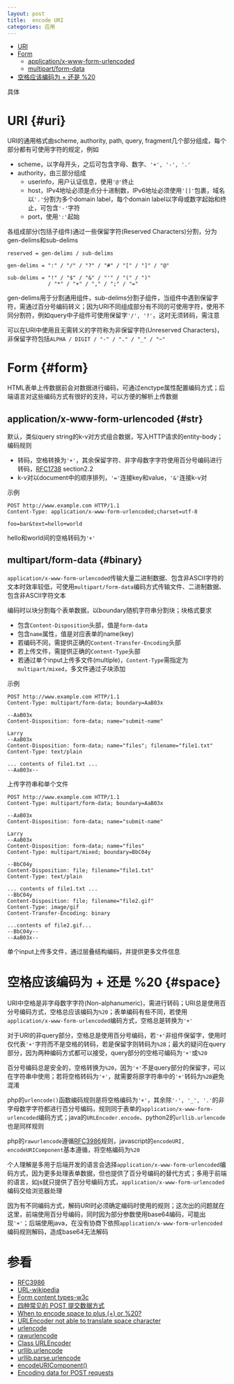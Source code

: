 ```yaml
---
layout: post
title:  encode URI
categories: 应用
---
```


<ul>
  <li><a href="#uri" data-trigger="menu">URI</a></li>
  <li><a href="#form" data-trigger="menu">Form</a>
    <ul>
      <li><a href="#str" data-trigger="menu">application/x-www-form-urlencoded</a></li>
      <li><a href="#binary" data-trigger="menu">multipart/form-data</a></li>
    </ul>
  </li>
  <li><a href="#space" data-trigger="menu">空格应该编码为 + 还是 %20</a></li>
</ul>

具体

# URI {#uri}
URI的通用格式由scheme, authority, path, query, fragment几个部分组成，每个部分都有可使用字符的规定，例如

+ scheme，以字母开头，之后可包含字母、数字、`'+', '-', '.'`
+ authority，由三部分组成
  + userinfo，用户认证信息，使用`'@'`终止
  + host，IPv4地址必须是点分十进制数，IPv6地址必须使用`'[]'`包裹，域名以`'.'`分割为多个domain label，每个domain label以字母或数字起始和终止，可包含`'-'`字符
  + port，使用`':'`起始

各组成部分(包括子组件)通过一些保留字符(Reserved Characters)分割，分为gen-delims和sub-delims

~~~
reserved = gen-delims / sub-delims

gen-delims = ":" / "/" / "?" / "#" / "[" / "]" / "@"

sub-delims = "!" / "$" / "&" / "'" / "(" / ")"
             / "*" / "+" / "," / ";" / "="
~~~
gen-delims用于分割通用组件，sub-delims分割子组件，当组件中遇到保留字符，需通过百分号编码转义；因为URI不同组成部分有不同的可使用字符，使用不同分割符，例如query中子组件可使用保留字`'/', '?'`，这时无须转码，需注意

可以在URI中使用且无需转义的字符称为非保留字符(Unreserved Characters)，非保留字符包括`ALPHA / DIGIT / "-" / "." / "_" / "~"`

# Form {#form}
HTML表单上传数据前会对数据进行编码，可通过enctype属性配置编码方式；后端语言对这些编码方式有很好的支持，可以方便的解析上传数据

## application/x-www-form-urlencoded {#str}
默认，类似query string的k-v对方式组合数据，写入HTTP请求的entity-body；编码规则

+ 转码，空格转换为`'+'`，其余保留字符、非字母数字字符使用百分号编码进行转码，[RFC1738][rfc1738] section2.2
+ k-v对以document中的顺序排列，`'='`连接key和value，`'&'`连接k-v对

示例

~~~
POST http://www.example.com HTTP/1.1
Content-Type: application/x-www-form-urlencoded;charset=utf-8

foo=bar&text=hello+world
~~~
hello和world间的空格转码为`'+'`

## multipart/form-data {#binary}
`application/x-www-form-urlencoded`传输大量二进制数据、包含非ASCII字符的文本时效率较低，可使用`multipart/form-data`编码方式传输文件、二进制数据、包含非ASCII字符文本

编码时以块分割每个表单数据，以boundary随机字符串分割块；块格式要求

+ 包含`Content-Disposition`头部，值是`form-data`
+ 包含`name`属性，值是对应表单的name(key)
+ 若编码不同，需提供正确的`Content-Transfer-Encoding`头部
+ 若上传文件，需提供正确的`Content-Type`头部
+ 若通过单个input上传多文件(multiple)，`Content-Type`需指定为`multipart/mixed`，多文件通过子块添加

示例

~~~
POST http://www.example.com HTTP/1.1
Content-Type: multipart/form-data; boundary=AaB03x

--AaB03x
Content-Disposition: form-data; name="submit-name"

Larry
--AaB03x
Content-Disposition: form-data; name="files"; filename="file1.txt"
Content-Type: text/plain

... contents of file1.txt ...
--AaB03x--
~~~
上传字符串和单个文件

~~~
POST http://www.example.com HTTP/1.1
Content-Type: multipart/form-data; boundary=AaB03x

--AaB03x
Content-Disposition: form-data; name="submit-name"

Larry
--AaB03x
Content-Disposition: form-data; name="files"
Content-Type: multipart/mixed; boundary=BbC04y

--BbC04y
Content-Disposition: file; filename="file1.txt"
Content-Type: text/plain

... contents of file1.txt ...
--BbC04y
Content-Disposition: file; filename="file2.gif"
Content-Type: image/gif
Content-Transfer-Encoding: binary

...contents of file2.gif...
--BbC04y--
--AaB03x--
~~~
单个input上传多文件，通过层叠结构编码，并提供更多文件信息

# 空格应该编码为 + 还是 %20 {#space}
URI中空格是非字母数字字符(Non-alphanumeric)，需进行转码；URI总是使用百分号编码方式，空格总应该编码为`%20`；表单编码有些不同，若使用`application/x-www-form-urlencoded`编码方式，空格总是转换为`'+'`

对于URI的非query部分，空格总是使用百分号编码，若`'+'`非组件保留字，使用时仅代表`'+'`字符而不是空格的转码，若是保留字则转码为`%2B`；最大的疑问在query部分，因为两种编码方式都可以接受，query部分的空格可编码为`'+'`或`%20`

百分号编码总是安全的，空格转换为`%20`，因为`'+'`不是query部分的保留字，可以在字符串中使用；若将空格转码为`'+'`，就需要将原字符串中的`'+'`转码为`%2B`避免混淆

php的`urlencode()`函数编码规则是将空格编码为`'+'`，其余除`'-', '_', '.'`的非字母数字字符都进行百分号编码，规则同于表单的`application/x-www-form-urlencoded`编码方式；java的`URLEncoder.encode`、python2的`urllib.urlencode`也是同样规则

php的`rawurlencode`遵循[RFC3986][rfc3986]规则，javascript的`encodeURI, encodeURIComponent`基本遵循，将空格编码为`%20`

个人理解是多用于后端开发的语言会选择`application/x-www-form-urlencoded`编码方式，因为更多处理表单数据，但也提供了百分号编码的替代方式；多用于前端的语言，如js就只提供了百分号编码方式，`application/x-www-form-urlencoded`编码交给浏览器处理

因为有不同编码方式，解码URI时必须确定编码时使用的规则；这次出的问题就在这里，前端使用百分号编码，同时因为部分参数使用base64编码，可能出现`'+'`；后端使用java，在没有协商下依照`application/x-www-form-urlencoded`编码规则解码，造成base64无法解码


# 参看
+ [RFC3986](http://www.ietf.org/rfc/rfc3986.txt "RFC3986")
+ [URL-wikipedia](https://en.wikipedia.org/wiki/URL "URL")
+ [Form content types-w3c](https://www.w3.org/TR/html4/interact/forms.html#h-17.13.4 "Form content types")
+ [四种常见的 POST 提交数据方式](https://imququ.com/post/four-ways-to-post-data-in-http.html "四种常见的 POST 提交数据方式")
+ [When to encode space to plus (+) or %20?](http://stackoverflow.com/questions/2678551/when-to-encode-space-to-plus-or-20 "When to encode space to plus (+) or %20?")
+ [URLEncoder not able to translate space character](http://stackoverflow.com/questions/4737841/urlencoder-not-able-to-translate-space-character "URLEncoder not able to translate space character")
+ [urlencode](http://php.net/manual/zh/function.urlencode.php "urlencode")
+ [rawurlencode](http://php.net/manual/zh/function.rawurlencode.php "rawurlencode")
+ [Class URLEncoder](https://docs.oracle.com/javase/7/docs/api/java/net/URLEncoder.html "Class URLEncoder")
+ [urllib.urlencode](https://docs.python.org/2/library/urllib.html#urllib.urlencode "urllib.urlencode")
+ [urllib.parse.urlencode](https://docs.python.org/3/library/urllib.parse.html#urllib.parse.urlencode "urllib.parse.urlencode")
+ [encodeURIComponent()](https://developer.mozilla.org/en-US/docs/Web/JavaScript/Reference/Global_Objects/encodeURIComponent "encodeURIComponent()")
+ [Encoding data for POST requests](https://jakearchibald.com/2021/encoding-data-for-post-requests/ "Encoding data for POST requests")

[rfc3986]:http://www.ietf.org/rfc/rfc3986.txt "RFC3986"
[rfc1738]:https://www.ietf.org/rfc/rfc1738.txt "RFC1738"
